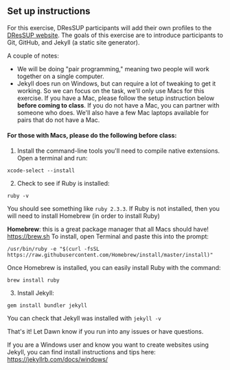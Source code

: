## Set up instructions

For this exercise, DResSUP participants will add their own profiles to the [DResSUP website](http://dressup.library.ucla.edu/participants/). The goals of this exercise are to introduce participants to Git, GitHub, and Jekyll (a static site generator).

A couple of notes:
* We will be doing "pair programming," meaning two people will work together on a single computer.
* Jekyll does run on Windows, but can require a lot of tweaking to get it working. So we can focus on the task, we'll only use Macs for this exercise. If you have a Mac, please follow the setup instruction below **before coming to class**. If you do not have a Mac, you can partner with someone who does. We'll also have a few Mac laptops available for pairs that do not have a Mac.

#### For those with Macs, please do the following before class:

1. Install the command-line tools you'll need to compile native extensions. Open a terminal and run:

`xcode-select --install`

2. Check to see if Ruby is installed:

`ruby -v`

You should see something like `ruby 2.3.3`. If Ruby is not installed, then you will need to install Homebrew (in order to install Ruby)

**Homebrew**: this is a great package manager that all Macs should have! https://brew.sh 
To install, open Terminal and paste this into the prompt: 

`/usr/bin/ruby -e "$(curl -fsSL https://raw.githubusercontent.com/Homebrew/install/master/install)"`

Once Homebrew is installed, you can easily install Ruby with the command:

`brew install ruby`

3. Install Jekyll:

`gem install bundler jekyll`

You can check that Jekyll was installed with `jekyll -v`

That's it! Let Dawn know if you run into any issues or have questions. 

If you are a Windows user and know you want to create websites using Jekyll, you can find install instructions and tips here: https://jekyllrb.com/docs/windows/


